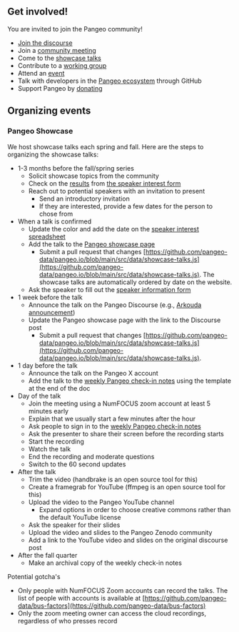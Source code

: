## Get involved!

You are invited to join the Pangeo community!

- [Join the discourse](https://discourse.pangeo.io/)
- Join a [community meeting](https://www.pangeo.io/meetings)
- Come to the [showcase talks](https://www.pangeo.io/meetings)
- Contribute to a [working group](https://www.pangeo.io/meetings)
- Attend an [event](https://www.pangeo.io/meetings)
- Talk with developers in the [Pangeo ecosystem](https://www.pangeo.io/#ecosystem) through GitHub
- Support Pangeo by [donating](https://www.pangeo.io/#donate)

## Organizing events

### Pangeo Showcase

We host showcase talks each spring and fall. Here are the steps to organizing the showcase talks:

- 1-3 months before the fall/spring series
  - Solicit showcase topics from the community
  - Check on the [results](https://docs.google.com/spreadsheets/d/1avK1VnXOXIlwlIaUHBWdv7qH-1AwEiEbikBv8wCb_WQ/edit?usp=sharing) from [the speaker interest form](https://docs.google.com/forms/d/e/1FAIpQLSddb5s_nM5So48mTk1SkTxRPKfE0fvdx73ZsyAt--v87BK3vw/viewform)
  - Reach out to potential speakers with an invitation to present
    - Send an introductory invitation
    - If they are interested, provide a few dates for the person to chose from
- When a talk is confirmed
  - Update the color and add the date on the [speaker interest spreadsheet](https://docs.google.com/spreadsheets/d/1avK1VnXOXIlwlIaUHBWdv7qH-1AwEiEbikBv8wCb_WQ/edit?usp=sharing)
  - Add the talk to the [Pangeo showcase page](https://www.pangeo.io/showcase)
    - Submit a pull request that changes [https://github.com/pangeo-data/pangeo.io/blob/main/src/data/showcase-talks.js](https://github.com/pangeo-data/pangeo.io/blob/main/src/data/showcase-talks.js). The showcase talks are automatically ordered by date on the website.
  - Ask the speaker to fill out the [speaker information form](https://docs.google.com/forms/d/e/1FAIpQLSf_wb5TrTJ6MthH9rzOJm13Qg82QzCEGWSwGw-_JnDCoQrL1g/viewform)
- 1 week before the talk
  - Announce the talk on the Pangeo Discourse (e.g., [Arkouda announcement](https://discourse.pangeo.io/t/pangeo-showcase-arkouda-as-an-xarray-backend-for-hpc/4693))
  - Update the Pangeo showcase page with the link to the Discourse post
    - Submit a pull request that changes [https://github.com/pangeo-data/pangeo.io/blob/main/src/data/showcase-talks.js](https://github.com/pangeo-data/pangeo.io/blob/main/src/data/showcase-talks.js).
- 1 day before the talk
  - Announce the talk on the Pangeo X account
  - Add the talk to the [weekly Pangeo check-in notes](https://docs.google.com/document/d/1BkL0arf1Lz6fHgVBEJNxKbFmVN8glNQXmDKdsuT0GcU/edit?tab=t.0#heading=h.3ic01bys7ty2) using the template at the end of the doc
- Day of the talk
  - Join the meeting using a NumFOCUS zoom account at least 5 minutes early
  - Explain that we usually start a few minutes after the hour
  - Ask people to sign in to the [weekly Pangeo check-in notes](https://docs.google.com/document/d/1BkL0arf1Lz6fHgVBEJNxKbFmVN8glNQXmDKdsuT0GcU/edit?tab=t.0#heading=h.3ic01bys7ty2)
  - Ask the presenter to share their screen before the recording starts
  - Start the recording
  - Watch the talk
  - End the recording and moderate questions
  - Switch to the 60 second updates
- After the talk
  - Trim the video (handbrake is an open source tool for this)
  - Create a framegrab for YouTube (ffmpeg is an open source tool for this)
  - Upload the video to the Pangeo YouTube channel
    - Expand options in order to choose creative commons rather than the default YouTube license
  - Ask the speaker for their slides
  - Upload the video and slides to the Pangeo Zenodo community
  - Add a link to the YouTube video and slides on the original discourse post
- After the fall quarter
  - Make an archival copy of the weekly check-in notes

Potential gotcha's

- Only people with NumFOCUS Zoom accounts can record the talks. The list of people with accounts is available at [https://github.com/pangeo-data/bus-factors](https://github.com/pangeo-data/bus-factors)
- Only the zoom meeting owner can access the cloud recordings, regardless of who presses record
